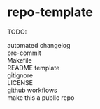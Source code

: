 # repo-template

TODO:

automated changelog  
pre-commit  
Makefile  
README template  
gitignore  
LICENSE  
github workflows  
make this a public repo  
